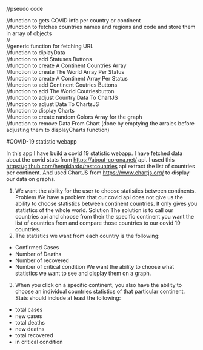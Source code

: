 //pseudo code  
  
//function to gets COVID info per country or continent  
//function to fetches countries names and regions and code and store them in array of objects  
//   
//generic function for fetching URL  
//function to diplayData  
//function to add Statuses Buttons   
//function to create A Continent Countries Array  
//function to create The World Array Per Status  
//function to create A Continent Array Per Status  
//function to add Continent Coutries Buttons  
//function to add The World Coutriesbutton   
//function to adjust Country Data To ChartJS  
//function to adjust Data To ChartsJS  
//function to display Charts  
//function to create random Colors Array for the graph  
//function to remove Data From Chart  (done by emptying the arraies before adjusting them to displayCharts function)

#COVID-19 statistic webapp

In this app I have build a covid 19 statistic webapp.
I have fetched data about the covid stats from https://about-corona.net/ api.
I used this https://github.com/hengkiardo/restcountries api extract the list of countries per continent. 
And used ChartJS from https://www.chartjs.org/ to display our data on graphs.


1. We want the ability for the user to choose statistics between continents.
Problem
We have a problem that our covid api does not give us the ability to choose
statistics between continent countries. It only gives you statistics of the whole
world.
Solution
The solution is to call our countries api and choose from their the specific
continent you want the list of countries from and compare those countries to
our covid 19 countries.
2. The statistics we want from each country is the following:
- Confirmed Cases
- Number of Deaths
- Number of recovered
- Number of critical condition
We want the ability to choose what statistics we want to see and display them
on a graph.
3. When you click on a specific continent, you also have the ability to choose
an individual countries statistics of that particular continent. Stats should
include at least the following:
- total cases
- new cases
- total deaths
- new deaths
- total recovered
- in critical condition